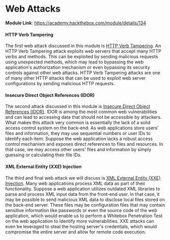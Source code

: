 # Web Attacks

**Module Link**: https://academy.hackthebox.com/module/details/134

#### HTTP Verb Tampering

The first web attack discussed in this module is [HTTP Verb Tampering](https://owasp.org/www-project-web-security-testing-guide/v41/4-Web_Application_Security_Testing/07-Input_Validation_Testing/03-Testing_for_HTTP_Verb_Tampering). An HTTP Verb Tampering attack exploits web servers that accept many  HTTP verbs and methods. This can be exploited by sending malicious  requests using unexpected methods, which may lead to bypassing the web  application's authorization mechanism or even bypassing its security  controls against other web attacks. HTTP Verb Tampering attacks are one  of many other HTTP attacks that can be used to exploit web server  configurations by sending malicious HTTP requests.

#### Insecure Direct Object References (IDOR)

The second attack discussed in this module is [Insecure Direct Object References (IDOR)](https://owasp.org/www-project-web-security-testing-guide/latest/4-Web_Application_Security_Testing/05-Authorization_Testing/04-Testing_for_Insecure_Direct_Object_References). IDOR is among the most common web vulnerabilities and can lead to  accessing data that should not be accessible by attackers. What makes  this attack very common is essentially the lack of a solid access  control system on the back-end. As web applications store users' files  and information, they may use sequential numbers or user IDs to identify each item. Suppose the web application lacks a robust access control  mechanism and exposes direct references to files and resources. In that  case, we may access other users' files and information by simply  guessing or calculating their file IDs.

#### XML External Entity (XXE) Injection

The third and final web attack we will discuss is [XML External Entity (XXE) Injection](https://owasp.org/www-community/vulnerabilities/XML_External_Entity_(XXE)_Processing). Many web applications process XML data as part of their functionality.  Suppose a web application utilizes outdated XML libraries to parse and  process XML input data from the front-end user. In that case, it may be  possible to send malicious XML data to disclose local files stored on  the back-end server. These files may be configuration files that may  contain sensitive information like passwords or even the source code of  the web application, which would enable us to perform a Whitebox  Penetration Test on the web application to identify more  vulnerabilities. XXE attacks can even be leveraged to steal the hosting  server's credentials, which would compromise the entire server and allow for remote code execution.